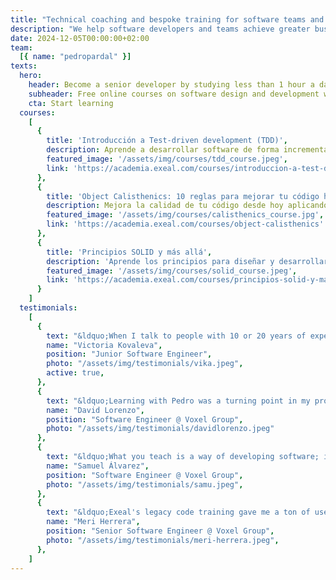 ```yaml
---
title: "Technical coaching and bespoke training for software teams and developers"
description: "We help software developers and teams achieve greater business impact through best development practices."
date: 2024-12-05T00:00:00+02:00
team:
  [{ name: "pedropardal" }]
texts:
  hero:
    header: Become a senior developer by studying less than 1 hour a day
    subheader: Free online courses on software design and development with best practices.
    cta: Start learning
  courses:
    [
      {
        title: 'Introducción a Test-driven development (TDD)',
        description: Aprende a desarrollar software de forma incremental usando el estilo test-first de programación.,
        featured_image: '/assets/img/courses/tdd_course.jpeg',
        link: 'https://academia.exeal.com/courses/introduccion-a-test-driven-development'
      },
      {
        title: 'Object Calisthenics: 10 reglas para mejorar tu código hoy',
        description: Mejora la calidad de tu código desde hoy aplicando estas 10 sencillas reglas.,
        featured_image: '/assets/img/courses/calisthenics_course.jpg',
        link: 'https://academia.exeal.com/courses/object-calisthenics'
      },
      {
        title: 'Principios SOLID y más allá',
        description: 'Aprende los principios para diseñar y desarrollar software que soporte el paso del tiempo',
        featured_image: '/assets/img/courses/solid_course.jpeg',
        link: 'https://academia.exeal.com/courses/principios-solid-y-mas-alla'
      }
    ]
  testimonials:
    [
      {
        text: "&ldquo;When I talk to people with 10 or 20 years of experience, they tell me that they wish they had been able to learn everything I know now when they were starting out.&rdquo;",
        name: "Victoria Kovaleva",
        position: "Junior Software Engineer",
        photo: "/assets/img/testimonials/vika.jpeg",
        active: true,
      },
      {
        text: "&ldquo;Learning with Pedro was a turning point in my professional career.&rdquo;",
        name: "David Lorenzo",
        position: "Software Engineer @ Voxel Group",
        photo: "/assets/img/testimonials/davidlorenzo.jpeg"
      },
      {
        text: "&ldquo;What you teach is a way of developing software; it's many pieces coming together to form a puzzle.&rdquo;",
        name: "Samuel Álvarez",
        position: "Software Engineer @ Voxel Group",
        photo: "/assets/img/testimonials/samu.jpeg",
      },
      {
        text: "&ldquo;Exeal's legacy code training gave me a ton of useful tips that are great for applying in daily work. In addition to learning and reinforcing existing strategies to make legacy code a bit more manageable and less intimidating. I highly recommend it!&rdquo;",
        name: "Meri Herrera",
        position: "Senior Software Engineer @ Voxel Group",
        photo: "/assets/img/testimonials/meri-herrera.jpeg",
      },
    ]
---
```

